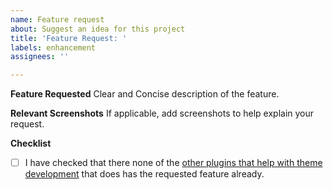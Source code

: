 ```yaml
---
name: Feature request
about: Suggest an idea for this project
title: 'Feature Request: '
labels: enhancement
assignees: ''

---
```


**Feature Requested**
Clear and Concise description of the feature.

**Relevant Screenshots**
If applicable, add screenshots to help explain your request.

**Checklist**
- [ ] I have checked that there none of the [other plugins that help with theme development](https://github.com/chrisgrieser/obsidian-theme-design-utilities/blob/master/README.md#other-resources-for-obsidian-theme-designers) that does has the requested feature already.
